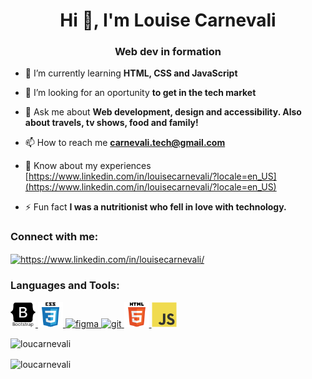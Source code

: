 <h1 align="center">Hi 👋, I'm Louise Carnevali</h1>
<h3 align="center">Web dev in formation</h3>

- 🌱 I’m currently learning **HTML, CSS and JavaScript**

- 🤝 I’m looking for an oportunity **to get in the tech market**

- 💬 Ask me about **Web development, design and accessibility. Also about travels, tv shows, food and family!**

- 📫 How to reach me **carnevali.tech@gmail.com**

- 📄 Know about my experiences [https://www.linkedin.com/in/louisecarnevali/?locale=en_US](https://www.linkedin.com/in/louisecarnevali/?locale=en_US)

- ⚡ Fun fact **I was a nutritionist who fell in love with technology.**

<h3 align="left">Connect with me:</h3>
<p align="left">
<a href="https://linkedin.com/in/https://www.linkedin.com/in/louisecarnevali/" target="blank"><img align="center" src="https://raw.githubusercontent.com/rahuldkjain/github-profile-readme-generator/master/src/images/icons/Social/linked-in-alt.svg" alt="https://www.linkedin.com/in/louisecarnevali/" height="30" width="40" /></a>
</p>

<h3 align="left">Languages and Tools:</h3>
<p align="left"> <a href="https://getbootstrap.com" target="_blank" rel="noreferrer"> <img src="https://raw.githubusercontent.com/devicons/devicon/master/icons/bootstrap/bootstrap-plain-wordmark.svg" alt="bootstrap" width="40" height="40"/> </a> <a href="https://www.w3schools.com/css/" target="_blank" rel="noreferrer"> <img src="https://raw.githubusercontent.com/devicons/devicon/master/icons/css3/css3-original-wordmark.svg" alt="css3" width="40" height="40"/> </a> <a href="https://www.figma.com/" target="_blank" rel="noreferrer"> <img src="https://www.vectorlogo.zone/logos/figma/figma-icon.svg" alt="figma" width="40" height="40"/> </a> <a href="https://git-scm.com/" target="_blank" rel="noreferrer"> <img src="https://www.vectorlogo.zone/logos/git-scm/git-scm-icon.svg" alt="git" width="40" height="40"/> </a> <a href="https://www.w3.org/html/" target="_blank" rel="noreferrer"> <img src="https://raw.githubusercontent.com/devicons/devicon/master/icons/html5/html5-original-wordmark.svg" alt="html5" width="40" height="40"/> </a> <a href="https://developer.mozilla.org/en-US/docs/Web/JavaScript" target="_blank" rel="noreferrer"> <img src="https://raw.githubusercontent.com/devicons/devicon/master/icons/javascript/javascript-original.svg" alt="javascript" width="40" height="40"/> </a> </p>

<p><img align="center" src="https://github-readme-stats.vercel.app/api/top-langs?username=loucarnevali&show_icons=true&locale=en&layout=compact" alt="loucarnevali" /></p>

<p><img align="center" src="https://github-readme-streak-stats.herokuapp.com/?user=loucarnevali&" alt="loucarnevali" /></p>
